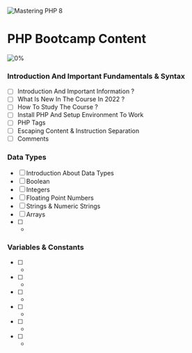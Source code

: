 ![Mastering PHP 8](https://elzero.org/php-bootcamp.png)

# PHP Bootcamp Content

![0%](https://progress-bar.dev/0/?title=Done)

### Introduction And Important Fundamentals & Syntax

- [ ] Introduction And Important Information ?
- [ ] What Is New In The Course In 2022 ?
- [ ] How To Study The Course ?
- [ ] Install PHP And Setup Environment To Work
- [ ] PHP Tags
- [ ] Escaping Content & Instruction Separation
- [ ] Comments

### Data Types

- [ ] Introduction About Data Types
- [ ] Boolean
- [ ] Integers
- [ ] Floating Point Numbers
- [ ] Strings & Numeric Strings
- [ ] Arrays
- [ ] -


### Variables & Constants

- [ ] -
- [ ] -
- [ ] -
- [ ] -
- [ ] -
- [ ] -
